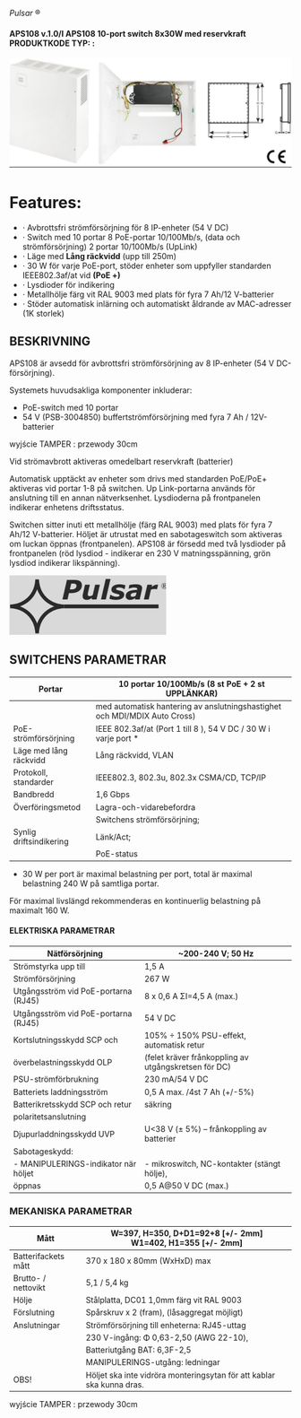 *Pulsar* ®

#### **APS108** v.1.0/I **APS108 10-port switch 8x30W med reservkraft** PRODUKTKODE TYP: :

![](_page_0_Picture_3.jpeg)

# **Features:**

- · Avbrottsfri strömförsörjning för 8 IP-enheter (54 V DC)
- · Switch med 10 portar 8 PoE-portar 10/100Mb/s, (data och strömförsörjning) 2 portar 10/100Mb/s (UpLink)
- · Läge med **Lång räckvidd** (upp till 250m)
- · 30 W för varje PoE-port, stöder enheter som uppfyller standarden IEEE802.3af/at vid **(PoE +)**
- · Lysdioder för indikering
- · Metallhölje färg vit RAL 9003 med plats för fyra 7 Ah/12 V-batterier
- · Stöder automatisk inlärning och automatiskt åldrande av MAC-adresser (1K storlek)

## **BESKRIVNING**

APS108 är avsedd för avbrottsfri strömförsörjning av 8 IP-enheter (54 V DC-försörjning).

Systemets huvudsakliga komponenter inkluderar:

- PoE-switch med 10 portar
- 54 V (PSB-3004850) buffertströmförsörjning med fyra 7 Ah / 12V-batterier

wyjście TAMPER : przewody 30cm

Vid strömavbrott aktiveras omedelbart reservkraft (batterier)

 Automatisk upptäckt av enheter som drivs med standarden PoE/PoE+ aktiveras vid portar 1-8 på switchen. Up Link-portarna används för anslutning till en annan nätverksenhet. Lysdioderna på frontpanelen indikerar enhetens driftsstatus.

 Switchen sitter inuti ett metallhölje (färg RAL 9003) med plats för fyra 7 Ah/12 V-batterier. Höljet är utrustat med en sabotageswitch som aktiveras om luckan öppnas (frontpanelen). APS108 är försedd med två lysdioder på frontpanelen (röd lysdiod - indikerar en 230 V matningsspänning, grön lysdiod indikerar likspänning).

![](_page_1_Picture_1.jpeg)

## **SWITCHENS PARAMETRAR**

| Portar                    | 10 portar 10/100Mb/s (8 st PoE + 2 st UPPLÄNKAR)                          |
|---------------------------|---------------------------------------------------------------------------|
|                           | med automatisk hantering av anslutningshastighet och MDI/MDIX Auto Cross) |
| PoE-strömförsörjning      | IEEE 802.3af/at (Port 1 till 8 ), 54 V DC / 30 W i varje port *           |
| Läge med lång<br>räckvidd | Lång räckvidd, VLAN                                                       |
| Protokoll, standarder     | IEEE802.3, 802.3u, 802.3x CSMA/CD, TCP/IP                                 |
| Bandbredd                 | 1,6 Gbps                                                                  |
| Överföringsmetod          | Lagra-och-vidarebefordra                                                  |
|                           | Switchens strömförsörjning;                                               |
| Synlig driftsindikering   | Länk/Act;                                                                 |
|                           | PoE-status                                                                |

* 30 W per port är maximal belastning per port, total är maximal belastning 240 W på samtliga portar.

För maximal livslängd rekommenderas en kontinuerlig belastning på maximalt 160 W.

#### **ELEKTRISKA PARAMETRAR**

| Nätförsörjning                       | ~200-240 V; 50 Hz                                    |
|--------------------------------------|------------------------------------------------------|
| Strömstyrka upp till                 | 1,5 A                                                |
| Strömförsörjning                     | 267 W                                                |
| Utgångsström vid PoE-portarna (RJ45) | 8 x 0,6 A ΣI=4,5 A (max.)                            |
| Utgångsström vid PoE-portarna (RJ45) | 54 V DC                                              |
| Kortslutningsskydd SCP och           | 105% ÷ 150% PSU-effekt, automatisk retur             |
| överbelastningsskydd OLP             | (felet kräver frånkoppling av utgångskretsen för DC) |
| PSU-strömförbrukning                 | 230 mA/54 V DC                                       |
| Batteriets laddningsström            | 0,5 A max. /4st 7 Ah (+/-5%)                         |
| Batterikretsskydd SCP och retur      | säkring                                              |
| polaritetsanslutning                 |                                                      |
| Djupurladdningsskydd UVP             | U<38 V (± 5%) – frånkoppling av batterier            |
| Sabotageskydd:                       |                                                      |
| - MANIPULERINGS-indikator när höljet | - mikroswitch, NC-kontakter (stängt hölje),          |
| öppnas                               | 0,5 A@50 V DC (max.)                                 |

### **MEKANISKA PARAMETRAR**

| Mått                | W=397, H=350, D+D1=92+8 [+/- 2mm]<br>W1=402, H1=355 [+/- 2mm]         |
|---------------------|-----------------------------------------------------------------------|
| Batterifackets mått | 370 x 180 x 80mm (WxHxD) max                                          |
| Brutto- / nettovikt | 5,1 / 5,4 kg                                                          |
| Hölje               | Stålplatta, DC01 1,0mm färg vit RAL 9003                              |
| Förslutning         | Spårskruv x 2 (fram), (låsaggregat möjligt)                           |
| Anslutningar        | Strömförsörjning till enheterna: RJ45-uttag                           |
|                     | 230 V-ingång: Φ 0,63-2,50 (AWG 22-10),                                |
|                     | Batteriutgång BAT: 6,3F-2,5                                           |
|                     | MANIPULERINGS-utgång: ledningar                                       |
| OBS!                | Höljet ska inte vidröra monteringsytan för att kablar ska kunna dras. |

wyjście TAMPER : przewody 30cm